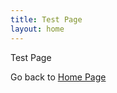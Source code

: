 ```yaml
---
title: Test Page
layout: home
---
```


Test Page

Go back to [Home Page]

[Home Page]: https://shaan-sengupta.github.io/index.md/
